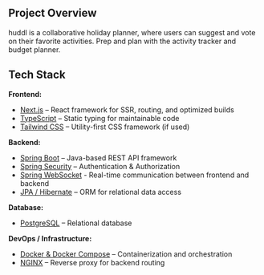 ## Project Overview

huddl is a collaborative holiday planner, where users can suggest and vote on their favorite activities. Prep and plan with the activity tracker and budget planner.

## Tech Stack

**Frontend:**

- [Next.js](https://nextjs.org/) – React framework for SSR, routing, and optimized builds
- [TypeScript](https://www.typescriptlang.org/) – Static typing for maintainable code
- [Tailwind CSS](https://tailwindcss.com/) – Utility-first CSS framework (if used)

**Backend:**

- [Spring Boot](https://spring.io/projects/spring-boot) – Java-based REST API framework
- [Spring Security](https://spring.io/projects/spring-security) – Authentication & Authorization
- [Spring WebSocket](https://docs.spring.io/spring-framework/reference/web/websocket.html) - Real-time communication between frontend and backend
- [JPA / Hibernate](https://hibernate.org/) – ORM for relational data access

**Database:**

- [PostgreSQL](https://www.postgresql.org/) – Relational database

**DevOps / Infrastructure:**

- [Docker & Docker Compose](https://docs.docker.com/compose/) – Containerization and orchestration
- [NGINX](https://nginx.org/) – Reverse proxy for backend routing
